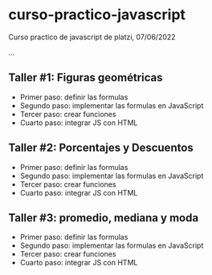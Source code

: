 # curso-practico-javascript
Curso practico de javascript de platzi, 07/06/2022

...

## Taller #1: Figuras geométricas

- Primer paso: definir las formulas
- Segundo paso: implementar las formulas en JavaScript
- Tercer paso: crear funciones
- Cuarto paso: integrar JS con HTML

## Taller #2: Porcentajes y Descuentos

- Primer paso: definir las formulas
- Segundo paso: implementar las formulas en JavaScript
- Tercer paso: crear funciones
- Cuarto paso: integrar JS con HTML

## Taller #3: promedio, mediana y moda

- Primer paso: definir las formulas
- Segundo paso: implementar las formulas en JavaScript
- Tercer paso: crear funciones
- Cuarto paso: integrar JS con HTML